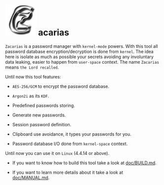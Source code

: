 # ![Z](https://github.com/rafael-santiago/zacarias/blob/main/etc/zc_logo.png "Zacarias password manager") acarias

``Zacarias`` is a password manager with ``kernel-mode`` powers. With this tool all password database encryption/decryption
is done from ``kernel``. The idea here is isolate as much as possible your secrets avoiding any involuntary data leaking,
easier to happen from ``user-space`` context. The name ``Zacarias`` means ``the Lord recalled``.

Until now this tool features:

- ``AES-256/GCM`` to encrypt the password database.

- ``Argon2i`` as its ``KDF``.

- Predefined passwords storing.

- Generate new passwords.

- Session password definition.

- Clipboard use avoidance, it types your passwords for you.

- Password database I/O done from ``kernel-space`` context.

Until now you can use it on ``Linux`` (4.4.14 or above).

- If you want to know how to build this tool take a look at [doc/BUILD.md](https://github.com/rafael-santiago/zacarias/blob/master/doc/BUILD.md).

- If you want to learn more details about it take a look at [doc/MANUAL.md](https://github.com/rafael-santiago/zacarias/blob/master/doc/MANUAL.md).
